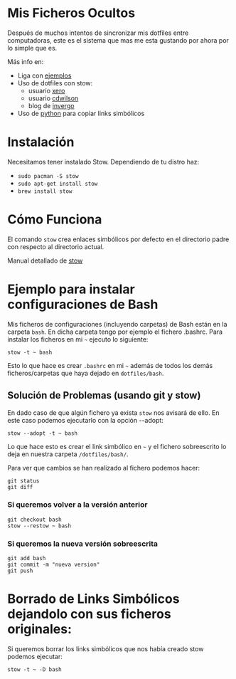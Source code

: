 # Mis Ficheros Ocultos

Después de muchos intentos de sincronizar mis dotfiles entre computadoras, este es el sistema que mas me esta gustando por ahora por lo simple que es.

Más info en:
 - Liga con [ejemplos](https://dotfiles.github.io/)
 - Uso de dotfiles con stow:
    - usuario [xero](http://code.xero.nu/dotfiles)
    - usuario [cdwilson](https://github.com/cdwilson/home)
    - blog de [invergo](http://brandon.invergo.net/news/2012-05-26-using-gnu-stow-to-manage-your-dotfiles.html)
 - Uso de [python](https://github.com/sapegin/dotfiles/blob/master/sync.py) para copiar links simbólicos 
 
# Instalación

Necesitamos tener instalado Stow. Dependiendo de tu distro haz:

- `sudo pacman -S stow`
- `sudo apt-get install stow`
- `brew install stow`

# Cómo Funciona

El comando `stow` crea enlaces simbólicos por defecto en el directorio padre con respecto al directorio actual.

Manual detallado de [stow](https://www.gnu.org/software/stow/manual/stow.html#Introduction)

# Ejemplo para instalar configuraciones de Bash 

Mis ficheros de configuraciones (incluyendo carpetas) de Bash están en la carpeta `bash`.
En dicha carpeta tengo por ejemplo el fichero .bashrc.
Para instalar los ficheros en mi `~` ejecuto lo siguiente:

`stow -t ~ bash`

Esto lo que hace es crear `.bashrc` en mi `~` además de todos los demás ficheros/carpetas que haya dejado en `dotfiles/bash`.

## Solución de Problemas (usando git y stow)

En dado caso de que algún fichero ya exista `stow` nos avisará de ello. 
En este caso podemos ejecutarlo con la opción --adopt:

`stow --adopt -t ~ bash`

Lo que hace esto es crear el link simbólico en `~` y el fichero sobreescrito lo deja en nuestra carpeta `/dotfiles/bash/`.

Para ver que cambios se han realizado al fichero podemos hacer:

```
git status
git diff
```

### Si queremos volver a la versión anterior

```
git checkout bash
stow --restow ~ bash
```

### Si queremos la nueva versión sobreescrita

```
git add bash
git commit -m "nueva version"
git push
```

# Borrado de Links Simbólicos dejandolo con sus ficheros originales:

Si queremos borrar los links simbólicos que nos había creado stow podemos ejecutar:

`stow -t ~ -D bash`
